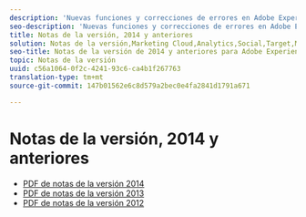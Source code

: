 ```yaml
---
description: 'Nuevas funciones y correcciones de errores en Adobe Experience Cloud: 2014 y anteriores'
seo-description: 'Nuevas funciones y correcciones de errores en Adobe Experience Cloud: 2014 y anteriores'
title: Notas de la versión, 2014 y anteriores
solution: Notas de la versión,Marketing Cloud,Analytics,Social,Target,Media Optimizer
seo-title: Notas de la versión de 2014 y anteriores para Adobe Experience Cloud
topic: Notas de la versión
uuid: c56a1064-0f2c-4241-93c6-ca4b1f267763
translation-type: tm+mt
source-git-commit: 147b01562e6c8d579a2bec0e4fa2841d1791a671

---
```



# Notas de la versión, 2014 y anteriores

* [PDF de notas de la versión 2014](2014-Adobe-Experience-Cloud-Release-Notes.pdf)
* [PDF de notas de la versión 2013](2013-Adobe-Experience-Cloud-Release-Notes.pdf)
* [PDF de notas de la versión 2012](2012-Adobe-Experience-Cloud-Release-Notes.pdf)
